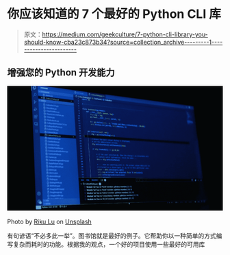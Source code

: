 # 你应该知道的 7 个最好的 Python CLI 库

> 原文：<https://medium.com/geekculture/7-python-cli-library-you-should-know-cba23c873b34?source=collection_archive---------1----------------------->

## 增强您的 Python 开发能力

![](img/60556b8c28674c4a140f22e83c205b32.png)

Photo by [Riku Lu](https://unsplash.com/@riku?utm_source=medium&utm_medium=referral) on [Unsplash](https://unsplash.com/?utm_source=medium&utm_medium=referral)

有句谚语“不必多此一举”。图书馆就是最好的例子。它帮助你以一种简单的方式编写复杂而耗时的功能。根据我的观点，一个好的项目使用一些最好的可用库